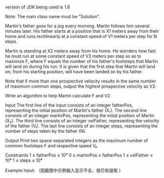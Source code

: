 version of JDK being used is 1.8

Note: The main class name must be "Solution".

Martin's father goes for a jog every morning. Martin follows him several minutes later. His father starts at a position that is X1 meters away from their home and runs rectilinearly at a constant speed of V1 meters per step for N steps.

Martin is standing at X2 meters away from his home. He wonders how fast he must run at some constant speed of V2 meters per step so as to maximize F, where F equals the number of his father's footsteps that Martin will land on during his run. It is given that the first step that Martin will land on, from his starting position, will have been landed on by his father.

Note that if more than one prospective velocity results in the same number of maximum common steps, output the highest prospective velocity as V2.

Write an algorithm to help Martin calculate F and V2.

Input
The first line of the input consists of an integer fatherPos, representing the initial position of Martin's father (X₁).
The second line consists of an integer martinPos, representing the initial position of Martin (X₂).
The third line consists of an integer velFather, representing the velocity of the father (V₁).
The last line consists of an integer steps, representing the number of steps taken by the father (N).

Output
Print two space-separated integers as the maximum number of common footsteps F and respective speed V₂.

Constraints
1 ≤ fatherPos ≤ 10⁵
0 ≤ martinPos ≤ fatherPos
1 ≤ velFather ≤ 10⁴
1 ≤ steps ≤ 10⁴

Example
Input: （因截图中示例输入显示不全，按已有提取 ）
